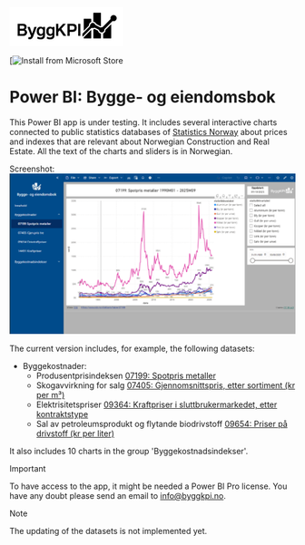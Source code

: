 <img src="Documents/Logo Black.jpg" alt="ByggKPI Logo" style="width: 200px" />  

[![Install from Microsoft Store](https://img.shields.io/badge/Install%20App-Microsoft%20Store-blue?logo)

# Power BI: Bygge- og eiendomsbok

This Power BI app is under testing. It includes several interactive charts connected to public statistics databases of [Statistics Norway](https://www.ssb.no) about prices and indexes that are relevant about Norwegian Construction and Real Estate. All the text of the charts and sliders is in Norwegian.

Screenshot:
<img src="Documents/Bygge-_og_eiendomsbok.png" alt="Bygge- og eiendomsbok" style="width: 1000px" />

The current version includes, for example, the following datasets:

- Byggekostnader:
    * Produsentprisindeksen [07199: Spotpris metaller](https://www.ssb.no/statbank/table/07199)
    * Skogavvirkning for salg [07405: Gjennomsnittspris, etter sortiment (kr per m³)](https://www.ssb.no/statbank/table/07405)
    * Elektrisitetspriser [09364: Kraftpriser i sluttbrukermarkedet, etter kontraktstype](https://www.ssb.no/statbank/table/09364)
    * Sal av petroleumsprodukt og flytande biodrivstoff [09654: Priser på drivstoff (kr per liter)](https://www.ssb.no/statbank/table/09654)


It also includes 10 charts  in the group 'Byggekostnadsindekser'.


> [!IMPORTANT]
> To have access to the app, it might be needed a Power BI Pro license.
> You have any doubt please send an email to [info@byggkpi.no](mailto:info@byggkpi.no?subject=[Power%20BI]%20Access%20Bygge-%20og%20eiendom%20app).


> [!NOTE]
> The updating of the datasets is not implemented yet.
